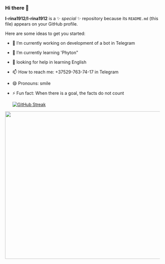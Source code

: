 ### Hi there 👋

**I-rina1912/I-rina1912** is a ✨ _special_ ✨ repository because its `README.md` (this file) appears on your GitHub profile.

Here are some ideas to get you started:

- 🔭 I’m currently working on development of a bot in Telegram
- 🌱 I’m currently learning 'Phyton"
- 🤔 looking for help in learning English
- 📫 How to reach me: +37529-763-74-17 in Telegram
- 😄 Pronouns: smile 
- ⚡ Fun fact: When there is a goal, the facts do not count


  [![GitHub Streak](https://github-readme-streak-stats.herokuapp.com?user=I-rina1912&theme=tokyonight&border_radius=10&locale=ru&date_format=j%20M%5B%20Y%5D)](https://git.io/streak-stats)
  
  
<div align="right">
  <img src="https://images.pexels.com/photos/577585/pexels-photo-577585.jpeg" width="640" height="480"/>
</div>
